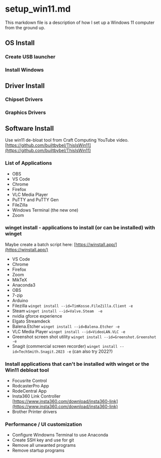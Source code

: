 # setup_win11.md

This markdown file is a description of how I set up a Windows 11 computer from the ground up.

## OS Install

### Create USB launcher

### Install Windows

## Driver Install

### Chipset Drivers

### Graphics Drivers

## Software Install

Use win11 de-bloat tool from Craft Computing YouTube video. [https://github.com/builtbybel/ThisIsWin11](https://github.com/builtbybel/ThisIsWin11)

### List of Applications

 * OBS
 * VS Code
 * Chrome
 * Firefox
 * VLC Media Player
 * PuTTY and PuTTY Gen
 * FileZilla
 * Windows Terminal (the new one)
 * Zoom

### winget install - applications to install (or can be installed) with winget

Maybe create a batch script here: [https://winstall.app/](https://winstall.app/)

 * VS Code
 * Chrome
 * Firefox
 * Zoom
 * MikTeX
 * Anaconda3
 * OBS
 * 7-zip
 * Arduino
 * Filezilla ```winget install --id=TimKosse.FileZilla.Client -e```
 * Steam ```winget install --id=Valve.Steam  -e```
 * nvidia gforce experience
 * Elgato Streamdeck
 * Balena.Etcher ```winget install --id=Balena.Etcher -e```
 * VLC Media Player ```winget install --id=VideoLAN.VLC -e```
 * Greenshot screen shot utility ```winget install --id=Greenshot.Greenshot -e```
 * Snagit (commercial screen recorder) ```winget install --id=TechSmith.Snagit.2023 -e``` (can also try 2022?)

### Install applications that can't be installed with winget or the Win11 debloat tool

 * Focusrite Control
 * RodcasterPro App
 * RodeCentral App
 * Insta360 Link Controller [https://www.insta360.com/download/insta360-link](https://www.insta360.com/download/insta360-link)
 * Brother Printer drivers

### Performance / UI customization

 * Configure Windowns Terminal to use Anaconda
 * Create SSH key and use for git
 * Remove all unwanted programs
 * Remove startup programs 

